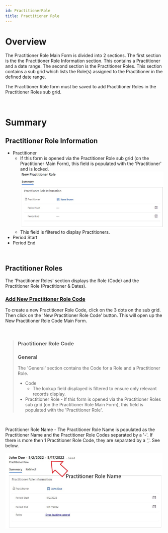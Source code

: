 ```yaml
---
id: PractitionerRole
title: Practitioner Role
---
```

# Overview

The Practitioner Role Main Form is divided into 2 sections. The first section is the the Practitioner Role Information section. This contains a Practitioner and a date range. The second section is the Practitioner Roles. This section contains a sub grid which lists the Role(s) assigned to the Practitioner in the defined date range.  

The Practitioner Role form must be saved to add Practitioner Roles in the Practitioner Roles sub grid. 

  <br />

# Summary

## Practitioner Role Information

- Practitioner 
  - If this form is opened via the Practitioner Role sub grid (on the Practitioner Main Form), this field is populated with the 'Practitioner' and is locked.  <br />
  <img src ="/static/img/practitionerRolePrepopulated.jpg" width="500"/>  <br />
  - This field is filtered to display Practitioners. 
- Period Start
- Period End

 <br />

## Practitioner Roles

The 'Practitioner Roles' section displays the Role (Code) and the Practitioner Role (Practitioner & Dates). 

 ### <u> Add New Practitioner Role Code </u>
 
 To create a new Practitioner Role Code, click on the 3 dots on the sub grid. Then click on the 'New Practitioner Role Code' button. This will open up the New Practitioner Role Code Main Form.

 <br />

> ### Practitioner Role Code
> 
> ### General
> The 'General' section contains the Code for a Role and a Practitioner Role.
>
> - Code 
>   - The lookup field displayed is filtered to ensure only relevant records display. 
> - Practitioner Role - If this form is opened via the Practitioner Roles sub grid (on the Practitioner Role Main Form), this field is populated with the 'Practitioner Role'.
>

 <br />

Practitioner Role Name - The Practitioner Role Name is populated as the Practitioner Name and the Practitioner Role Codes separated by a '-'. If there is more then 1 Practitioner Role Code, they are separated by a ','. See below. 

<img src ="/static/img/PractitionerRoleName.jpg" width="500"/>